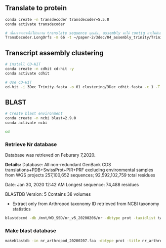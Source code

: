 ## Translate to protein 

```sh
conda create -n transdecoder transdecoder=5.5.0
conda activate transdecoder

# เนื่องจากอยากให้โปรแกรม translate sequence ทุกเส้น, assembly มาได้ contig ยาวไม่ต่ำกว่า 200 bp ก็เลยเปลี่ยน minlength จาก 100 เป็น (200/3)=66 aa
TransDecoder.LongOrfs -m 66 -t ~/paper-2/3dec/04_assembly_trinity/Trinity.fasta


```

## Transcript assembly clustering
```sh
# install CD-HIT
conda create -n cdhit cd-hit -y
conda activate cdhit

# Use CD-HIT
cd-hit -i 3Dec_Trinity.fasta -o 01_clustering/3Dec_cdhit.fasta -c 1 -T 30 -M 0

```

## BLAST

```sh
# Create blast environment
conda create -n ncbi blast=2.9.0
conda activate ncbi

cd 
```
### Retrieve Nr database
Database was retrieved on Feburary 7,2020. 

__Details:__
Database: All non-redundant GenBank CDS translations+PDB+SwissProt+PIR+PRF excluding environmental samples from WGS projects
        257,100,652 sequences; 92,592,102,759 total residues

Date: Jan 30, 2020  12:42 AM    Longest sequence: 74,488 residues

BLASTDB Version: 5  Contains 38 volumes

- Extract only from Arthropod taxonomy ID retrieved from NCBI taxonomy statistics 

```sh
blastdbcmd -db /mnt/WD_SSD/nr_v5_20200206/nr -dbtype prot -taxidlist taxonomy_result.txt -outfmt %f -target_only > nr_arthropod_20200207.faa
```

### Make blast database
```sh
makeblastdb -in nr_arthropod_20200207.faa -dbtype prot -title nr_arthropod_20200207 -out nr_arthropod_20200207 -hash_index
```